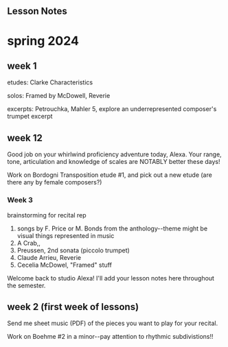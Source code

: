 ## Lesson Notes

# spring 2024

## week 1

etudes: Clarke Characteristics

solos: Framed by McDowell, Reverie&#x20;

excerpts: Petrouchka, Mahler 5, explore an underrepresented composer's trumpet excerpt&#x20;

## week 12

Good job on your whirlwind proficiency adventure today, Alexa. Your range, tone, articulation and knowledge of scales are NOTABLY better these days!

Work on Bordogni Transposition etude #1, and pick out a new etude (are there any by female composers?)

### Week 3

brainstorming for recital rep

1. songs by F. Price or M. Bonds from the anthology--theme might be visual things represented in music
2. A Crab,,
3. Preussen, 2nd sonata (piccolo trumpet)
4. Claude Arrieu, Reverie
5. Cecelia McDowel, "Framed" stuff

Welcome back to studio Alexa! I'll add your lesson notes here throughout the semester.

## week 2 (first week of lessons)

Send me sheet music (PDF) of the pieces you want to play for your recital.

Work on Boehme #2 in a minor--pay attention to rhythmic subdivistions!!